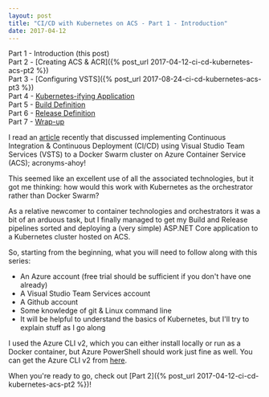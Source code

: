 ```yaml
---
layout: post
title: "CI/CD with Kubernetes on ACS - Part 1 - Introduction"
date: 2017-04-12
---
```


Part 1 - Introduction (this post)  
Part 2 - [Creating ACS & ACR]({% post_url 2017-04-12-ci-cd-kubernetes-acs-pt2 %})  
Part 3 - [Configuring VSTS]({% post_url 2017-08-24-ci-cd-kubernetes-acs-pt3 %})  
Part 4 - [Kubernetes-ifying Application]()  
Part 5 - [Build Definition]()  
Part 6 - [Release Definition]()  
Part 7 - [Wrap-up]()  

I read an [article](https://docs.microsoft.com/en-us/azure/container-service/container-service-docker-swarm-setup-ci-cd) recently that discussed implementing Continuous Integration & Continuous Deployment (CI/CD) using Visual Studio Team Services (VSTS) to a Docker Swarm cluster on Azure Container Service (ACS); acronyms-ahoy!

This seemed like an excellent use of all the associated technologies, but it got me thinking: how would this work with Kubernetes as the orchestrator rather than Docker Swarm?

As a relative newcomer to container technologies and orchestrators it was a bit of an arduous task, but I finally managed to get my Build and Release pipelines sorted and deploying a (very simple) ASP.NET Core application to a Kubernetes cluster hosted on ACS.

So, starting from the beginning, what you will need to follow along with this series:

* An Azure account (free trial should be sufficient if you don't have one already)
* A Visual Studio Team Services account
* A Github account
* Some knowledge of git & Linux command line
* It will be helpful to understand the basics of Kubernetes, but I'll try to explain stuff as I go along

I used the Azure CLI v2, which you can either install locally or run as a Docker container, but Azure PowerShell should work just fine as well. You can get the Azure CLI v2 from [here](https://docs.microsoft.com/en-us/cli/azure/install-azure-cli).

When you're ready to go, check out [Part 2]({% post_url 2017-04-12-ci-cd-kubernetes-acs-pt2 %})!